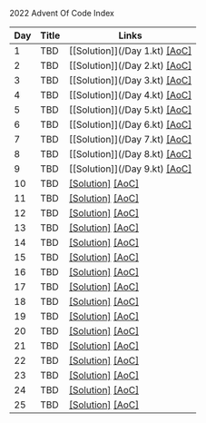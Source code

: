 2022 Advent Of Code Index

|   Day   | Title                                         |  Links                                       |
| --------|-----------------------------------------------|--------------------------------------------- |
|    1   |  TBD                                          | [\[Solution\]](/Day 1.kt) [\[AoC\]](http://adventofcode.com/2022/day/1) |
|    2   |  TBD                                          | [\[Solution\]](/Day 2.kt) [\[AoC\]](http://adventofcode.com/2022/day/2) |
|    3   |  TBD                                          | [\[Solution\]](/Day 3.kt) [\[AoC\]](http://adventofcode.com/2022/day/3) |
|    4   |  TBD                                          | [\[Solution\]](/Day 4.kt) [\[AoC\]](http://adventofcode.com/2022/day/4) |
|    5   |  TBD                                          | [\[Solution\]](/Day 5.kt) [\[AoC\]](http://adventofcode.com/2022/day/5) |
|    6   |  TBD                                          | [\[Solution\]](/Day 6.kt) [\[AoC\]](http://adventofcode.com/2022/day/6) |
|    7   |  TBD                                          | [\[Solution\]](/Day 7.kt) [\[AoC\]](http://adventofcode.com/2022/day/7) |
|    8   |  TBD                                          | [\[Solution\]](/Day 8.kt) [\[AoC\]](http://adventofcode.com/2022/day/8) |
|    9   |  TBD                                          | [\[Solution\]](/Day 9.kt) [\[AoC\]](http://adventofcode.com/2022/day/9) |
|   10   |  TBD                                          | [\[Solution\]](/Day10.kt) [\[AoC\]](http://adventofcode.com/2022/day/10) |
|   11   |  TBD                                          | [\[Solution\]](/Day11.kt) [\[AoC\]](http://adventofcode.com/2022/day/11) |
|   12   |  TBD                                          | [\[Solution\]](/Day12.kt) [\[AoC\]](http://adventofcode.com/2022/day/12) |
|   13   |  TBD                                          | [\[Solution\]](/Day13.kt) [\[AoC\]](http://adventofcode.com/2022/day/13) |
|   14   |  TBD                                          | [\[Solution\]](/Day14.kt) [\[AoC\]](http://adventofcode.com/2022/day/14) |
|   15   |  TBD                                          | [\[Solution\]](/Day15.kt) [\[AoC\]](http://adventofcode.com/2022/day/15) |
|   16   |  TBD                                          | [\[Solution\]](/Day16.kt) [\[AoC\]](http://adventofcode.com/2022/day/16) |
|   17   |  TBD                                          | [\[Solution\]](/Day17.kt) [\[AoC\]](http://adventofcode.com/2022/day/17) |
|   18   |  TBD                                          | [\[Solution\]](/Day18.kt) [\[AoC\]](http://adventofcode.com/2022/day/18) |
|   19   |  TBD                                          | [\[Solution\]](/Day19.kt) [\[AoC\]](http://adventofcode.com/2022/day/19) |
|   20   |  TBD                                          | [\[Solution\]](/Day20.kt) [\[AoC\]](http://adventofcode.com/2022/day/20) |
|   21   |  TBD                                          | [\[Solution\]](/Day21.kt) [\[AoC\]](http://adventofcode.com/2022/day/21) |
|   22   |  TBD                                          | [\[Solution\]](/Day22.kt) [\[AoC\]](http://adventofcode.com/2022/day/22) |
|   23   |  TBD                                          | [\[Solution\]](/Day23.kt) [\[AoC\]](http://adventofcode.com/2022/day/23) |
|   24   |  TBD                                          | [\[Solution\]](/Day24.kt) [\[AoC\]](http://adventofcode.com/2022/day/24) |
|   25   |  TBD                                          | [\[Solution\]](/Day25.kt) [\[AoC\]](http://adventofcode.com/2022/day/25) |
